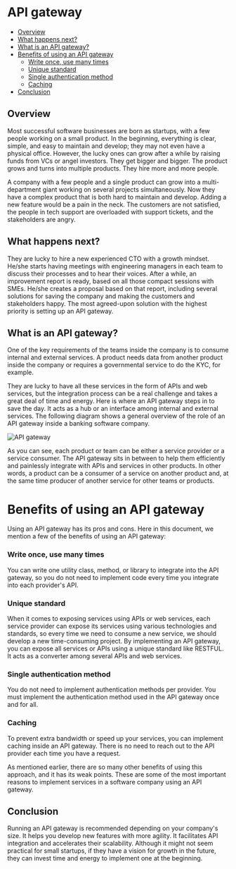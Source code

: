# API gateway

- [Overview](#overview)
- [What happens next?](#what-happens-next)
- [What is an API gateway?](#what-is-an-api-gateway)
- [Benefits of using an API gateway](#benefits-of-using-an-api-gateway)
    - [Write once, use many times](#write-once-use-many-times)
    - [Unique standard](#unique-standard)
    - [Single authentication method](#single-authentication-method)
    - [Caching](#caching)
- [Conclusion](#conclusion)


## Overview
 
Most successful software businesses are born as startups, with a few people working on a small product. In the beginning, everything is clear, simple, and easy to maintain and develop; they may not even have a physical office. However, the lucky ones can grow after a while by raising funds from VCs or angel investors. They get bigger and bigger. The product grows and turns into multiple products. They hire more and more people.
 
A company with a few people and a single product can grow into a multi-department giant working on several projects simultaneously. Now they have a complex product that is both hard to maintain and develop. Adding a new feature would be a pain in the neck. The customers are not satisfied, the people in tech support are overloaded with support tickets, and the stakeholders are angry.
 
## What happens next?
 
They are lucky to hire a new experienced CTO with a growth mindset. He/she starts having meetings with engineering managers in each team to discuss their processes and to hear their voices. After a while, an improvement report is ready, based on all those compact sessions with SMEs. He/she creates a proposal based on that report, including several solutions for saving the company and making the customers and stakeholders happy. The most agreed-upon solution with the highest priority is setting up an API gateway.
 
## What is an API gateway?
 
One of the key requirements of the teams inside the company is to consume internal and external services. A product needs data from another product inside the company or requires a governmental service to do the KYC, for example.
 
They are lucky to have all these services in the form of APIs and web services, but the integration process can be a real challenge and takes a great deal of time and energy. Here is where an API gateway steps in to save the day. It acts as a hub or an interface among internal and external services. The following diagram shows a general overview of the role of an API gateway inside a banking software company.
 
![API gateway](https://user-images.githubusercontent.com/10261553/188957122-85fbb411-b8ab-4487-be02-75c05110706c.jpg)
 
As you can see, each product or team can be either a service provider or a service consumer. The API gateway sits in between to help them efficiently and painlessly integrate with APIs and services in other products. In other words, a product can be a consumer of a service on another product and, at the same time producer of another service for other teams or products.
 
# Benefits of using an API gateway
 
Using an API gateway has its pros and cons. Here in this document, we mention a few of the benefits of using an API gateway:
 
### Write once, use many times
 
You can write one utility class, method, or library to integrate into the API gateway, so you do not need to implement code every time you integrate into each provider's API.
 
### Unique standard
 
When it comes to exposing services using APIs or web services, each service provider can expose its services using various technologies and standards, so every time we need to consume a new service, we should develop a new time-consuming project. By implementing an API gateway, you can expose all services or APIs using a unique standard like RESTFUL. It acts as a converter among several APIs and web services.
 
### Single authentication method
 
You do not need to implement authentication methods per provider. You must implement the authentication method used in the API gateway once and for all.
 
### Caching
 
To prevent extra bandwidth or speed up your services, you can implement caching inside an API gateway. There is no need to reach out to the API provider each time you have a request.
 
As mentioned earlier, there are so many other benefits of using this approach, and it has its weak points. These are some of the most important reasons to implement services in a software company using an API gateway.
 
## Conclusion
 
Running an API gateway is recommended depending on your company's size. It helps you develop new features with more agility. It facilitates API integration and accelerates their scalability.
Although it might not seem practical for small startups, if they have a vision for growth in the future, they can invest time and energy to implement one at the beginning.
 
